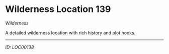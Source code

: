 # Wilderness Location 139

*Wilderness*

A detailed wilderness location with rich history and plot hooks.

---
*ID: LOC00138*